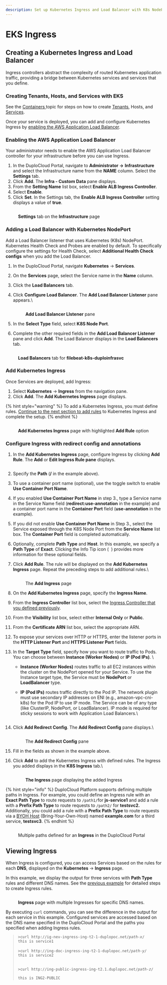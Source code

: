 ```yaml
---
description: Set up Kubernetes Ingress and Load Balancer with K8s NodePort
---
```


# EKS Ingress

## Creating a Kubernetes Ingress and Load Balancer

Ingress controllers abstract the complexity of routed Kubernetes application traffic, providing a bridge between Kubernetes services and services that you define.

### Creating Tenants, Hosts, and Services with EKS

See the [Containers ](../../overview/aws-services/containers/)topic for steps on how to create [Tenants](../../welcome-to-duplocloud/application-focussed-interface/tenant/), Hosts, and [Services](../../welcome-to-duplocloud/application-focussed-interface/app-service-and-cloud-services.md).

Once your service is deployed, you can add and configure Kubernetes Ingress by [enabling the AWS Application Load Balancer](adding-ingress.md#enabling-the-aws-application-load-balancer).

### Enabling the AWS Application Load Balancer&#x20;

Your administrator needs to enable the AWS Application Load Balancer controller for your infrastructure before you can use Ingress.

1. In the DuploCloud Portal, navigate to **Administrator ->** **Infrastructure** and select the Infrastructure name from the **NAME** column. Select the **Settings** tab.
2. Click **Add**. The **Infra - Custom Data** pane displays.
3. From the **Setting Name** list box, select **Enable ALB Ingress Controller**.
4. Select **Enable**.
5. Click **Set**. In the Settings tab, the **Enable ALB Ingress Controller** setting displays a value of **true**.&#x20;

<figure><img src="../../.gitbook/assets/k8aws10.png" alt=""><figcaption><p><strong>Settings</strong> tab on the <strong>Infrastructure</strong> page</p></figcaption></figure>

### Adding a Load Balancer with Kubernetes NodePort

Add a Load Balancer listener that uses Kubernetes (K8s) NodePort. Kubernetes Health Check and Probes are enabled by default. To specifically configure the settings for Health Check, select **Additional Health Check configs** when you add the Load Balancer.

1. In the DuploCloud Portal, navigate **Kubernetes** -> **Services**.
2. On the **Services** page, select the Service name in the **Name** column.
3. Click the **Load Balancers** tab.
4.  Click **Configure Load Balancer**. The **Add Load Balancer Listener** pane appears.\


    <div align="left">

    <figure><img src="../../.gitbook/assets/k8aws.png" alt=""><figcaption><p><strong>Add Load Balancer LIstener</strong> pane</p></figcaption></figure>

    </div>


5. In the **Select Type** field, select **K8S Node Port**.&#x20;
6. Complete the other required fields in the **Add Load Balancer Listener** pane and click **Add**. The Load Balancer displays in the **Load Balancers** tab.

<figure><img src="../../.gitbook/assets/screenshot-nimbusweb.me-2024.02.16-14_44_43.png" alt=""><figcaption><p><strong>Load Balancers</strong> tab for <strong>filebeat-k8s-duploinfrasvc</strong></p></figcaption></figure>

### Add Kubernetes Ingress

Once Services are deployed, add Ingress:

1. Select **Kubernetes** -> **Ingress** from the navigation pane.
2. Click **Add**. The **Add Kubernetes Ingress** page displays.

{% hint style="warning" %}
To add a Kubernetes Ingress, you must define rules. [Continue to the next section to add rules](adding-ingress.md#add-rules-to-kubernetes-ingress-and-complete-ingress-setup) to Kubernetes Ingress and complete the setup.&#x20;
{% endhint %}

<figure><img src="../../.gitbook/assets/screenshot-nimbusweb.me-2024.02.16-14_50_26.png" alt=""><figcaption><p><strong>Add Kubernetes Ingress</strong> page with highlighted <strong>Add Rule</strong> option</p></figcaption></figure>

### Configure Ingress with redirect config and annotations

1. In the **Add Kubernetes Ingress** page, configure Ingress by clicking **Add Rule**. The **Add** or **Edit Ingress Rule pane** displays.&#x20;

<div align="left">

<figure><img src="../../.gitbook/assets/ingress edit shot (1).png" alt=""><figcaption></figcaption></figure>

</div>

2. Specify the **Path** (**/** in the example above).
3. To use a container port name (optional), use the toggle switch to enable **Use Container Port Name**.
4. If you enabled **Use Container Port Name** in step 3., type a Service name in the Service Name field (**redirect:use-annotation** in the example) and a container port name in the **Container Port** field (**use-annotation** in the example). &#x20;
5. If you did not enable **Use Container Port Name** in Step 3., select the Service exposed through the K8S Node Port from the **Service Name** list box. The **Container Port** field is completed automatically.
6. Optionally, complete **Path Type** and **Host**. In this example, we specify a **Path Type** of **Exact**. Clicking the Info Tip icon ( <img src="../../.gitbook/assets/info_tip_black (1).png" alt="" data-size="line"> ) provides more information for these optional fields.
7.  Click **Add Rule**. The rule will be displayed on the **Add Kubernetes Ingress** page. Repeat the preceding steps to add additional rules.\


    <figure><img src="../../.gitbook/assets/screenshot-nimbusweb.me-2024.03.04-15_57_54.png" alt=""><figcaption><p>The <strong>Add Ingress</strong> page</p></figcaption></figure>
8. On the **Add Kubernetes Ingress** page, specify the **Ingress Name**.
9. From the **Ingress Controller** list box, select the [Ingress Controller that you defined previously](adding-ingress.md#enabling-the-aws-application-load-balancer).
10. From the **Visibility** list box, select either **Internal Only** or **Public**.&#x20;
11. From the **Certificate ARN** list box, select the appropriate ARN.
12. To expose your services over HTTP or HTTPS, enter the listener ports in the **HTTP Listener Port** and **HTTPS Listener Port** fields.&#x20;
13. In the **Target Type** field, specify how you want to route traffic to Pods. You can choose between **Instance (Worker Nodes)** or **IP (Pod IPs)**. \


    * **Instance (Worker Nodes)** routes traffic to all EC2 instances within the cluster on the NodePort opened for your Service. To use the Instance target type, the Service must be **NodePort** or **LoadBalancer** type.
    *   **IP (Pod IPs)** routes traffic directly to the Pod IP. The network plugin must use secondary IP addresses on ENI (e.g., amazon-vpc-cni-k8s) for the Pod IP to use IP mode. The Service can be of any type (like ClusterIP, NodePort, or LoadBalancer). IP mode is required for sticky sessions to work with Application Load Balancers.\


        <div align="left">

        <figure><img src="../../.gitbook/assets/Ingress target type (2).png" alt=""><figcaption></figcaption></figure>

        </div>


14. Click **Add Redirect Config**. The **Add Redirect Config** pane displays.\


    <div align="left">

    <figure><img src="../../.gitbook/assets/redirect config.png" alt=""><figcaption><p>The <strong>Add Redirect Config</strong> pane</p></figcaption></figure>

    </div>
15. Fill in the fields as shown in the example above.&#x20;
16. Click **Add** to add the Kubernetes Ingress with defined rules. The Ingress you added displays in the **K8S Ingress** tab.\


    <figure><img src="../../.gitbook/assets/screenshot-nimbusweb.me-2024.02.16-14_57_51.png" alt=""><figcaption><p> <strong>The Ingress</strong> page displaying the added Ingress</p></figcaption></figure>



{% hint style="info" %}
DuploCloud Platform supports defining multiple paths in Ingress. For example, you could define an Ingress rule with an **Exact Path Type** to route requests to `/path1/`for **js-service1** and add a rule with a **Prefix Path Type** to route requests to `/path2/` for **testsvc2.** Additionally, you could add a rule with a **Prefix Path Type** to route requests via a [BYOH Host](../../extras-overview/byoh.md) (Bring-Your-Own-Host) named **example.com** for a third service, **testsvc3**.
{% endhint %}

<figure><img src="../../.gitbook/assets/screenshot-nimbusweb.me-2024.02.16-15_02_12.png" alt=""><figcaption><p>Multiple paths defined for an <strong>Ingress</strong> in the DuploCloud Portal</p></figcaption></figure>

## Viewing Ingress

When Ingress is configured, you can access Services based on the rules for each **DNS**, displayed on the **Kubernetes** -> **Ingress** page.&#x20;

In this example, we display the output for three services with **Path Type** rules and different DNS names. See the [previous example](adding-ingress.md#add-rules-to-kubernetes-ingress-and-complete-ingress-setup) for detailed steps to create Ingress rules.



<figure><img src="../../.gitbook/assets/screenshot-nimbusweb.me-2024.02.16-15_06_22.png" alt=""><figcaption><p> <strong>Ingress</strong> page with multiple Ingresses for specific DNS names.</p></figcaption></figure>

By executing `curl` commands, you can see the difference in the output for each service in this example. Configured services are accessed based on the DNS name specified in the DuploCloud Portal and the paths you specified when adding Ingress rules.

> `>curl http://ig-nev-ingress-ing-t2-1-duplopoc.net/`_`path-x`_`/`\
> `this is service1`\
> \
> `>curl http://ing-doc-ingress-ing-t2-1-duplopoc.net/`_`path-y`_`/`\
> `this is service2`
>
> \
> `>curl http://ing-public-ingress-ing-t2.1.duplopoc.net/`_`path-z`_`/`
>
> `this is ING2-PUBLIC`

